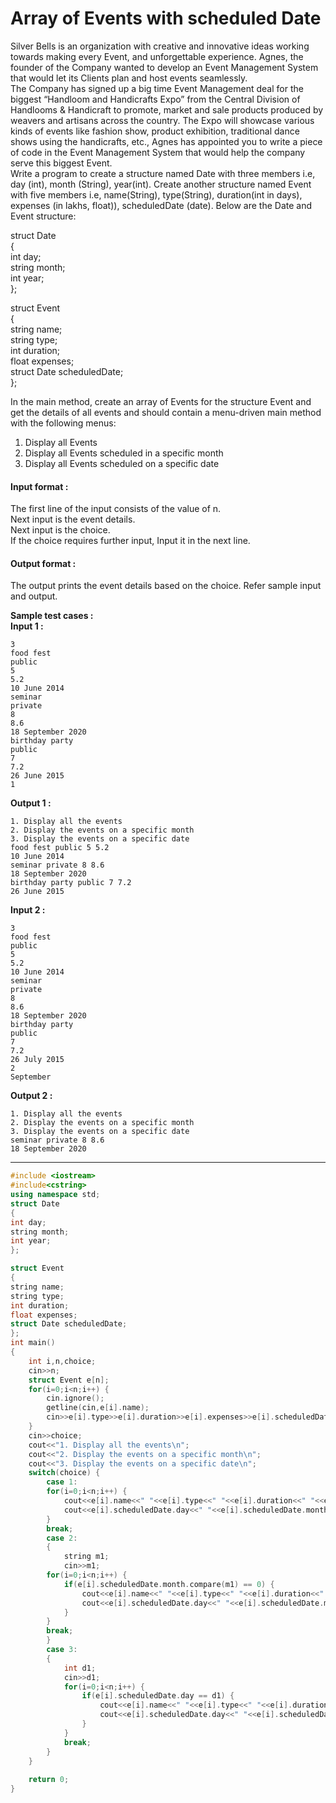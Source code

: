# Array of Events with scheduled Date

Silver Bells is an organization with creative and innovative ideas working towards making every Event, and unforgettable experience. Agnes, the founder of the Company wanted to develop an Event Management System that would let its Clients plan and host events seamlessly. 
<br>
The Company has signed up a big time Event Management deal for the biggest “Handloom and Handicrafts Expo” from the Central Division of Handlooms & Handicraft to promote, market and sale products produced by weavers and artisans across the country. The Expo will showcase various kinds of events like fashion show, product exhibition, traditional dance shows using the handicrafts, etc., Agnes has appointed you to write a piece of code in the Event Management System that would help the company serve this biggest Event. 
<br>
Write a program to create a structure named Date with three members i.e, day (int),  month (String), year(int). Create another structure named Event with five members i.e, name(String), type(String), duration(int in days), expenses (in lakhs, float)), scheduledDate (date). Below are the Date and Event structure:

struct Date
<br>
{
<br>
int day;
<br>
string month;
<br>
int year;
<br>
};

struct Event
<br>
{
<br>
string name;
<br>
string type;
<br>
int duration;
<br>
float expenses;
<br>
struct Date scheduledDate;
<br>
};

In the main method, create an array of Events for the structure Event and get the details of all events and should contain a menu-driven main method with the following menus:

1) Display all Events
2) Display all Events scheduled in a specific month
3) Display all Events scheduled on a specific date

#### Input format :
The first line of the input consists of the value of n.
<br>
Next input is the event details.
<br>
Next input is the choice.
<br>
If the choice requires further input, Input it in the next line.

#### Output format :
The output prints the event details based on the choice. Refer sample input and output.

**Sample test cases :<br>
Input 1 :**
```
3
food fest
public
5
5.2
10 June 2014
seminar
private
8
8.6
18 September 2020
birthday party
public
7
7.2
26 June 2015
1
```
**Output 1 :**
```
1. Display all the events
2. Display the events on a specific month
3. Display the events on a specific date
food fest public 5 5.2
10 June 2014
seminar private 8 8.6
18 September 2020
birthday party public 7 7.2
26 June 2015
```
**Input 2 :**
```
3
food fest
public
5
5.2
10 June 2014
seminar
private
8
8.6
18 September 2020
birthday party
public
7
7.2
26 July 2015
2
September
```
**Output 2 :**
```
1. Display all the events
2. Display the events on a specific month
3. Display the events on a specific date
seminar private 8 8.6
18 September 2020
```


-------------------------------------------------------------------------------------------------------------------------------------------------------------------



```cpp
#include <iostream>
#include<cstring>
using namespace std;
struct Date
{
int day;
string month;
int year;
};

struct Event
{
string name;
string type;
int duration;
float expenses;
struct Date scheduledDate;
};
int main()
{
    int i,n,choice;
    cin>>n;
    struct Event e[n];
    for(i=0;i<n;i++) {
        cin.ignore();
        getline(cin,e[i].name);
        cin>>e[i].type>>e[i].duration>>e[i].expenses>>e[i].scheduledDate.day>>e[i].scheduledDate.month>>e[i].scheduledDate.year;
    }
    cin>>choice;
    cout<<"1. Display all the events\n";
    cout<<"2. Display the events on a specific month\n";
    cout<<"3. Display the events on a specific date\n";
    switch(choice) {
        case 1:
        for(i=0;i<n;i++) {
            cout<<e[i].name<<" "<<e[i].type<<" "<<e[i].duration<<" "<<e[i].expenses<<"\n";
            cout<<e[i].scheduledDate.day<<" "<<e[i].scheduledDate.month<<" "<<e[i].scheduledDate.year<<"\n";
        }
        break;
        case 2:
        {
            string m1;
            cin>>m1;
        for(i=0;i<n;i++) {
            if(e[i].scheduledDate.month.compare(m1) == 0) {
                cout<<e[i].name<<" "<<e[i].type<<" "<<e[i].duration<<" "<<e[i].expenses<<"\n";
                cout<<e[i].scheduledDate.day<<" "<<e[i].scheduledDate.month<<" "<<e[i].scheduledDate.year<<"\n";
            } 
        }
        break;
        }
        case 3:
        {
            int d1;
            cin>>d1;
            for(i=0;i<n;i++) {
                if(e[i].scheduledDate.day == d1) {
                    cout<<e[i].name<<" "<<e[i].type<<" "<<e[i].duration<<" "<<e[i].expenses<<"\n";
                    cout<<e[i].scheduledDate.day<<" "<<e[i].scheduledDate.month<<" "<<e[i].scheduledDate.year<<"\n";
                }
            }
            break;
        }
    }
    
    return 0;
}

```
